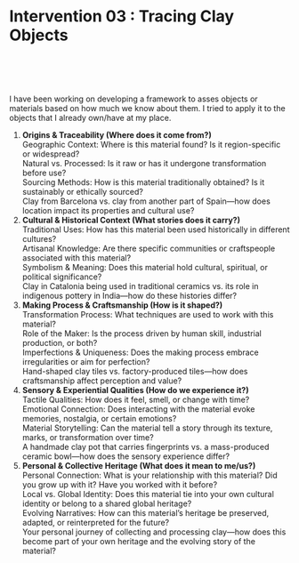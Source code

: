 # Intervention 03 : Tracing Clay Objects



<div><figure><img src="../../.gitbook/assets/1 (6).jpg" alt=""><figcaption></figcaption></figure> <figure><img src="../../.gitbook/assets/4 (2).jpg" alt=""><figcaption></figcaption></figure></div>



<div><figure><img src="../../.gitbook/assets/9 (1).jpg" alt=""><figcaption></figcaption></figure> <figure><img src="../../.gitbook/assets/WhatsApp Image 2025-03-02 at 23.35.37_30a86ef4.jpg" alt=""><figcaption></figcaption></figure> <figure><img src="../../.gitbook/assets/WhatsApp Image 2025-03-02 at 23.35.37_d1cfee7b.jpg" alt=""><figcaption></figcaption></figure></div>

I have been working on developing a framework to asses objects or materials based on how much we know about them. I tried to apply it to the objects that I already own/have at my place. &#x20;

1. **Origins & Traceability (Where does it come from?)**   \
   Geographic Context: Where is this material found? Is it region-specific or widespread?   \
   Natural vs. Processed: Is it raw or has it undergone transformation before use?   \
   Sourcing Methods: How is this material traditionally obtained? Is it sustainably or ethically sourced?   \
   Clay from Barcelona vs. clay from another part of Spain—how does location impact its properties and cultural use?
2. **Cultural & Historical Context (What stories does it carry?)**   \
   Traditional Uses: How has this material been used historically in different cultures?   \
   Artisanal Knowledge: Are there specific communities or craftspeople associated with this material?   \
   Symbolism & Meaning: Does this material hold cultural, spiritual, or political significance?   \
   Clay in Catalonia being used in traditional ceramics vs. its role in indigenous pottery in India—how do these histories differ?
3. **Making Process & Craftsmanship (How is it shaped?)**   \
   Transformation Process: What techniques are used to work with this material?   \
   Role of the Maker: Is the process driven by human skill, industrial production, or both?   \
   Imperfections & Uniqueness: Does the making process embrace irregularities or aim for perfection?   \
   Hand-shaped clay tiles vs. factory-produced tiles—how does craftsmanship affect perception and value?
4. **Sensory & Experiential Qualities (How do we experience it?)**   \
   Tactile Qualities: How does it feel, smell, or change with time?   \
   Emotional Connection: Does interacting with the material evoke memories, nostalgia, or certain emotions?   \
   Material Storytelling: Can the material tell a story through its texture, marks, or transformation over time?   \
   A handmade clay pot that carries fingerprints vs. a mass-produced ceramic bowl—how does the sensory experience differ?
5. **Personal & Collective Heritage (What does it mean to me/us?)**   \
   Personal Connection: What is your relationship with this material? Did you grow up with it? Have you worked with it before?   \
   Local vs. Global Identity: Does this material tie into your own cultural identity or belong to a shared global heritage?   \
   Evolving Narratives: How can this material’s heritage be preserved, adapted, or reinterpreted for the future?   \
   Your personal journey of collecting and processing clay—how does this become part of your own heritage and the evolving story of the material?







<div><figure><img src="../../.gitbook/assets/3 (1).jpg" alt=""><figcaption></figcaption></figure> <figure><img src="../../.gitbook/assets/4 (1).jpg" alt=""><figcaption></figcaption></figure> <figure><img src="../../.gitbook/assets/5 (1).jpg" alt=""><figcaption></figcaption></figure> <figure><img src="../../.gitbook/assets/6 (1).jpg" alt=""><figcaption></figcaption></figure></div>





<div><figure><img src="../../.gitbook/assets/9.jpg" alt=""><figcaption></figcaption></figure> <figure><img src="../../.gitbook/assets/10.jpg" alt=""><figcaption></figcaption></figure> <figure><img src="../../.gitbook/assets/12.jpg" alt=""><figcaption></figcaption></figure> <figure><img src="../../.gitbook/assets/13.jpg" alt=""><figcaption></figcaption></figure></div>



<div><figure><img src="../../.gitbook/assets/1 (5).jpg" alt=""><figcaption></figcaption></figure> <figure><img src="../../.gitbook/assets/11 (2).jpg" alt=""><figcaption></figcaption></figure> <figure><img src="../../.gitbook/assets/14.jpg" alt=""><figcaption></figcaption></figure> <figure><img src="../../.gitbook/assets/15.jpg" alt=""><figcaption></figcaption></figure></div>



<div><figure><img src="../../.gitbook/assets/2 (1).jpg" alt=""><figcaption></figcaption></figure> <figure><img src="../../.gitbook/assets/7 (2).jpg" alt=""><figcaption></figcaption></figure> <figure><img src="../../.gitbook/assets/8 (2).jpg" alt=""><figcaption></figcaption></figure></div>









